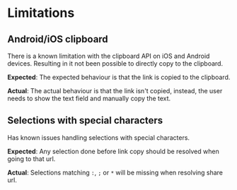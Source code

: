 # Limitations
## Android/iOS clipboard
There is a known limitation with the clipboard API on iOS and Android devices. Resulting in it not been possible to directly copy to the clipboard.

**Expected**: The expected behaviour is that the link is copied to the clipboard.

**Actual**: The actual behaviour is that the link isn't copied, instead, the user needs to show the text field and manually copy the text.

## Selections with special characters
Has known issues handling selections with special characters.

**Expected**: Any selection done before link copy should be resolved when going to that url.

**Actual**: Selections matching `:`, `;` or `*` will be missing when resolving share url.
